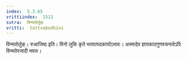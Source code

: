 ```yaml
---
index:  5.3.65
vrittiindex:  1511
sutra:  विन्मतोर्लुक्
vritti:  tattvabodhini 
---
```


विन्मतोर्लुक्। रुआजिष्ठ इति। विनो लुकि कृते भत्वात्पदकार्याऽभावः। अस्मादेव ज्ञापकादगुणवचनत्वेऽपि विन्मतेरजादी भवतः।

